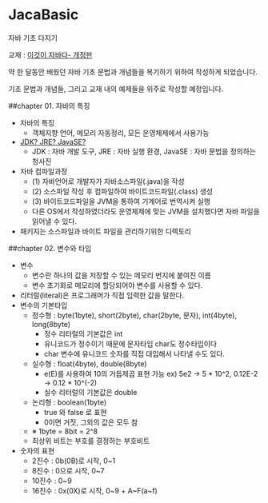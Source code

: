 # JacaBasic
자바 기초 다지기

교재 : [이것이 자바다- 개정판](https://www.google.co.kr/books/edition/%EC%9D%B4%EA%B2%83%EC%9D%B4_%EC%9E%90%EB%B0%94%EB%8B%A4_%EA%B0%9C%EC%A0%95%ED%8C%90/SLWGEAAAQBAJ?hl=ko&gbpv=0)

약 한 달동안 배웠던 자바 기초 문법과 개념들을 복기하기 위하여 작성하게 되었습니다.

기초 문법과 개념들, 그리고 교재 내의 예제들을 위주로 작성할 예정입니다. 

##chapter 01. 자바의 특징
- 자바의 특징
    - 객체지향 언어, 메모리 자동정리, 모든 운영체제에서 사용가능
- [JDK? JRE? JavaSE?](https://jindream6128.tistory.com/54)
    - JDK : 자바 개발 도구, JRE : 자바 실행 환경, JavaSE : 자바 문법을 정의하는 청사진
- 자바 컴파일과정
    - (1) 자바언어로 개발자가 자바소스파일(.java)을 작성
    - (2) 소스파일 작성 후 컴파일하여 바이트코드파일(.class) 생성
    - (3) 바이트코드파일을 JVM을 통하여 기계어로 번역시켜 실행
    - 다른 OS에서 작성하였더라도 운영체제에 맞는 JVM을 설치했다면 자바 파일을 읽어낼 수 있다.
- 패키지는 소스파일과 바이트 파일을 관리하기위한 디렉토리

##chapter 02. 변수와 타입
- 변수
    - 변수란 하나의 값을 저장할 수 있는 메모리 번지에 붙여진 이름
    - 변수 초기화로 메모리에 할당되어야 변수를 사용할 수 있다.
- 리터럴(literal)은 프로그래머가 직접 입력한 값을 말한다.
- 변수의 기본타입
    - 정수형 : byte(1byte), short(2byte), char(2byte, 문자), int(4byte), long(8byte)
        - 정수 리터럴의 기본값은 int
        - 유니코드가 정수이기 때문에 문자타입 char도 정수타입이다
        - char 변수에 유니코드 숫자를 직접 대입해서 나타낼 수도 있다.
    - 실수형 : float(4byte), double(8byte)
        - e(E)를 사용하여 10의 거듭제곱 표현 가능 ex) 5e2 -> 5 * 10^2, 0.12E-2 -> 0.12 * 10^(-2)
        - 실수 리터럴의 기본값은 double
    - 논리형 : boolean(1byte)
        - true 와 false 로 표현
        - 0이면 거짓, 그외의 값은 모두 참
    - ※ 1byte = 8bit = 2^8
    - 최상위 비트는 부호를 결정하는 부호비트
- 숫자의 표현
    - 2진수 : 0b(0B)로 시작, 0~1
    - 8진수 : 0으로 시작, 0~7
    - 10진수 : 0~9
    - 16진수 : 0x(0X)로 시작, 0~9 + A~F(a~f)